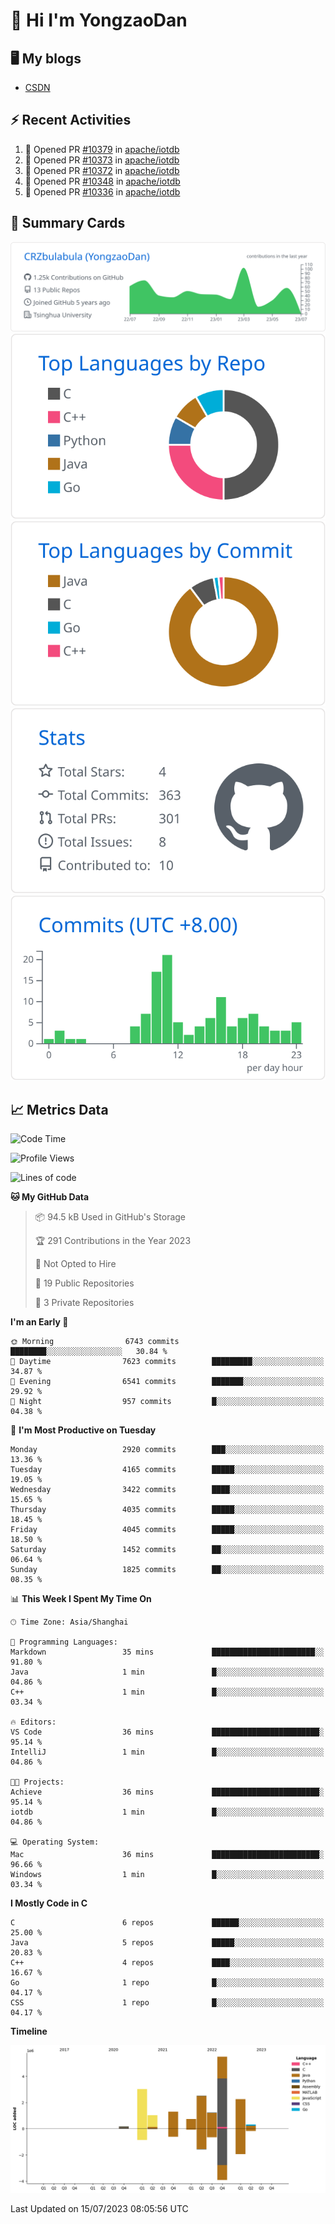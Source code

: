 # 👋 Hi I'm YongzaoDan

## 🖥 My blogs
  + [CSDN](https://blog.csdn.net/CRZbulabula?type=blog)

## ⚡ Recent Activities
<!--START_SECTION:activity-->
1. 💪 Opened PR [#10379](https://github.com/apache/iotdb/pull/10379) in [apache/iotdb](https://github.com/apache/iotdb)
2. 💪 Opened PR [#10373](https://github.com/apache/iotdb/pull/10373) in [apache/iotdb](https://github.com/apache/iotdb)
3. 💪 Opened PR [#10372](https://github.com/apache/iotdb/pull/10372) in [apache/iotdb](https://github.com/apache/iotdb)
4. 💪 Opened PR [#10348](https://github.com/apache/iotdb/pull/10348) in [apache/iotdb](https://github.com/apache/iotdb)
5. 💪 Opened PR [#10336](https://github.com/apache/iotdb/pull/10336) in [apache/iotdb](https://github.com/apache/iotdb)
<!--END_SECTION:activity-->

## 🎑 Summary Cards

[![](https://raw.githubusercontent.com/CRZbulabula/CRZbulabula/main/profile-summary-card-output/github/0-profile-details.svg)](https://github.com/vn7n24fzkq/github-profile-summary-cards)
[![](https://raw.githubusercontent.com/CRZbulabula/CRZbulabula/main/profile-summary-card-output/github/1-repos-per-language.svg)](https://github.com/vn7n24fzkq/github-profile-summary-cards) [![](https://raw.githubusercontent.com/CRZbulabula/CRZbulabula/main/profile-summary-card-output/github/2-most-commit-language.svg)](https://github.com/vn7n24fzkq/github-profile-summary-cards)
[![](https://raw.githubusercontent.com/CRZbulabula/CRZbulabula/main/profile-summary-card-output/github/3-stats.svg)](https://github.com/vn7n24fzkq/github-profile-summary-cards) [![](https://raw.githubusercontent.com/CRZbulabula/CRZbulabula/main/profile-summary-card-output/github/4-productive-time.svg)](https://github.com/vn7n24fzkq/github-profile-summary-cards)

## 📈 Metrics Data

<!--START_SECTION:waka-->
![Code Time](http://img.shields.io/badge/Code%20Time-208%20hrs%2048%20mins-blue)

![Profile Views](http://img.shields.io/badge/Profile%20Views-0-blue)

![Lines of code](https://img.shields.io/badge/From%20Hello%20World%20I%27ve%20Written-18.0%20million%20lines%20of%20code-blue)

**🐱 My GitHub Data** 

> 📦 94.5 kB Used in GitHub's Storage 
 > 
> 🏆 291 Contributions in the Year 2023
 > 
> 🚫 Not Opted to Hire
 > 
> 📜 19 Public Repositories 
 > 
> 🔑 3 Private Repositories 
 > 
**I'm an Early 🐤** 

```text
🌞 Morning                6743 commits        ████████░░░░░░░░░░░░░░░░░   30.84 % 
🌆 Daytime                7623 commits        █████████░░░░░░░░░░░░░░░░   34.87 % 
🌃 Evening                6541 commits        ███████░░░░░░░░░░░░░░░░░░   29.92 % 
🌙 Night                  957 commits         █░░░░░░░░░░░░░░░░░░░░░░░░   04.38 % 
```
📅 **I'm Most Productive on Tuesday** 

```text
Monday                   2920 commits        ███░░░░░░░░░░░░░░░░░░░░░░   13.36 % 
Tuesday                  4165 commits        █████░░░░░░░░░░░░░░░░░░░░   19.05 % 
Wednesday                3422 commits        ████░░░░░░░░░░░░░░░░░░░░░   15.65 % 
Thursday                 4035 commits        █████░░░░░░░░░░░░░░░░░░░░   18.45 % 
Friday                   4045 commits        █████░░░░░░░░░░░░░░░░░░░░   18.50 % 
Saturday                 1452 commits        ██░░░░░░░░░░░░░░░░░░░░░░░   06.64 % 
Sunday                   1825 commits        ██░░░░░░░░░░░░░░░░░░░░░░░   08.35 % 
```


📊 **This Week I Spent My Time On** 

```text
🕑︎ Time Zone: Asia/Shanghai

💬 Programming Languages: 
Markdown                 35 mins             ███████████████████████░░   91.80 % 
Java                     1 min               █░░░░░░░░░░░░░░░░░░░░░░░░   04.86 % 
C++                      1 min               █░░░░░░░░░░░░░░░░░░░░░░░░   03.34 % 

🔥 Editors: 
VS Code                  36 mins             ████████████████████████░   95.14 % 
IntelliJ                 1 min               █░░░░░░░░░░░░░░░░░░░░░░░░   04.86 % 

🐱‍💻 Projects: 
Achieve                  36 mins             ████████████████████████░   95.14 % 
iotdb                    1 min               █░░░░░░░░░░░░░░░░░░░░░░░░   04.86 % 

💻 Operating System: 
Mac                      36 mins             ████████████████████████░   96.66 % 
Windows                  1 min               █░░░░░░░░░░░░░░░░░░░░░░░░   03.34 % 
```

**I Mostly Code in C** 

```text
C                        6 repos             ██████░░░░░░░░░░░░░░░░░░░   25.00 % 
Java                     5 repos             █████░░░░░░░░░░░░░░░░░░░░   20.83 % 
C++                      4 repos             ████░░░░░░░░░░░░░░░░░░░░░   16.67 % 
Go                       1 repo              █░░░░░░░░░░░░░░░░░░░░░░░░   04.17 % 
CSS                      1 repo              █░░░░░░░░░░░░░░░░░░░░░░░░   04.17 % 
```



**Timeline**

![Lines of Code chart](https://raw.githubusercontent.com/CRZbulabula/CRZbulabula/main/assets/bar_graph.png)


 Last Updated on 15/07/2023 08:05:56 UTC
<!--END_SECTION:waka-->

